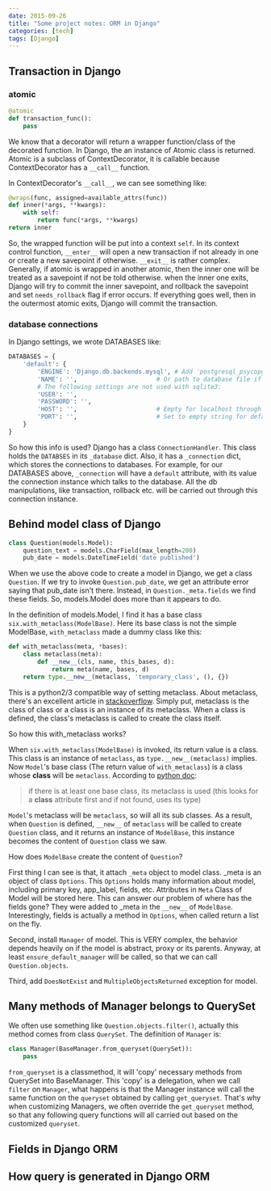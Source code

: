 ```yaml
---
date: 2015-09-26
title: "Some project notes: ORM in Django"
categories: [tech]
tags: [Django]
---
```

## Transaction in Django

### atomic
```python
@atomic
def transaction_func():
    pass
```

We know that a decorator will return a wrapper function/class of the decorated function. In Django, the an instance of Atomic class is returned. Atomic is a subclass of ContextDecorator, it is callable because ContextDecorator has a `__call__` function.

In ContextDecorator's `__call__`, we can see something like:
```python
@wraps(func, assigned=available_attrs(func))
def inner(*args, **kwargs):
    with self:
        return func(*args, **kwargs)
return inner
```
So, the wrapped function will be put into a context `self`. In its context control function,
`__enter__` will open a new transaction if not already in one or create a new savepoint if otherwise. `__exit__` is rather complex. Generally, if atomic is wrapped in another atomic, then the inner one will be treated as a savepoint if not be told otherwise. when the inner one exits, Django will try to commit the inner savepoint, and rollback the savepoint and set `needs_rollback` flag if error occurs. If everything goes well, then in the outermost atomic exits, Django will commit the transaction.

### database connections
In Django settings, we wrote DATABASES like:
```python
DATABASES = {
    'default': {
        'ENGINE': 'Django.db.backends.mysql', # Add 'postgresql_psycopg2', 'mysql', 'sqlite3' or 'oracle'.
        'NAME': '',                      # Or path to database file if using sqlite3.
        # The following settings are not used with sqlite3:
        'USER': '',
        'PASSWORD': '',
        'HOST': '',                      # Empty for localhost through domain sockets or '127.0.0.1' for localhost through TCP.
        'PORT': '',                      # Set to empty string for default.
    }
}
```
So how this info is used? Django has a class `ConnectionHandler`. This class holds the `DATABSES` in its `_database` dict. Also, it has a `_connection` dict, which stores the connections to databases. For example, for our DATABASES above, `_connection` will have a `default` attribute, with its value the connection instance which talks to the database. All the db manipulations, like transaction, rollback etc. will be carried out through this connection instance.

## Behind model class of Django
```python
class Question(models.Model):
    question_text = models.CharField(max_length=200)
    pub_date = models.DateTimeField('date published')
```
When we use the above code to create a model in Django, we get a class `Question`. If we try to invoke `Question.pub_date`, we get an attribute error saying that pub_date isn't there.
Instead, in `Question._meta.fields` we find these fields. So, models.Model does more than it appears to do.

In the definition of models.Model, I find it has a base class `six.with_metaclass(ModelBase)`. Here its base class is not the simple ModelBase, `with_metaclass` made a dummy class like this:
```python
def with_metaclass(meta, *bases):
    class metaclass(meta):
        def __new__(cls, name, this_bases, d):
            return meta(name, bases, d)
    return type.__new__(metaclass, 'temporary_class', (), {})
```
This is a python2/3 compatible way of setting metaclass.
About metaclass, there's an excellent article in [stackoverflow](http://stackoverflow.com/questions/100003/what-is-a-metaclass-in-python). Simply put, metaclass is the class of class or a class is an instance of its metaclass. When a class is defined, the class's metaclass is called to create the class itself.

So how this with_metaclass works?

When `six.with_metaclass(ModelBase)` is invoked, its return value is a class. This class is an instance of `metaclass`, as `type.__new__(metaclass)` implies. Now `Model`'s base class (The return value of `with_metaclass`) is a class whose __class__ will be `metaclass`. According to [python doc](https://docs.python.org/2/reference/datamodel.html#__metaclass__):

> if there is at least one base class, its metaclass is used
> (this looks for a __class__ attribute first and if not found, uses its type)

`Model`'s metaclass will be `metaclass`, so will all its sub classes. As a result, when `Question` is defined, `__new__` of `metaclass` will be called to create `Question` class, and it returns an instance of `ModelBase`, this instance becomes the content of `Question` class we saw.

How does `ModelBase` create the content of `Question`?

First thing I can see is that, it attach `_meta` object to model class. _meta is an object of class `Options`. This `Options` holds many information about model, including primary key, app_label, fields, etc. Attributes in `Meta` Class of Model will be stored here. This can answer our problem of where has the fields gone? They were added to _meta in the `__new__` of `ModelBase`. Interestingly, fields is actually a method in `Options`, when called return a list on the fly.

Second, install `Manager` of model. This is VERY complex, the behavior depends heavily on if the model is abstract, proxy or its parents. Anyway, at least `ensure_default_manager` will be called, so that we can call `Question.objects`.

Third, add `DoesNotExist` and `MultipleObjectsReturned` exception for model.

## Many methods of Manager belongs to QuerySet
We often use something like `Question.objects.filter()`, actually this method comes from class `QuerySet`. The definition of `Manager` is:
```python
class Manager(BaseManager.from_queryset(QuerySet)):
    pass
```
`from_queryset` is a classmethod, it will 'copy' necessary methods from QuerySet into BaseManager. This 'copy' is a delegation, when we call `filter` on `Manager`, what happens is that the Manager instance will call the same function on the `queryset` obtained by calling `get_queryset`. That's why when customizing Managers, we often override the `get_queryset` method, so that any following query functions will all carried out based on the customized `queryset`.

## Fields in Django ORM


## How query is generated in Django ORM
